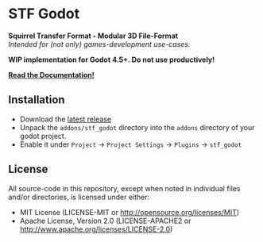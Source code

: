 # STF Godot
**Squirrel Transfer Format - Modular 3D File-Format**\
*Intended for (not only) games-development use-cases.*

**WIP implementation for Godot 4.5+. Do not use productively!**

**[Read the Documentation!](https://docs.stfform.at/)**

## Installation
* Download the [latest release](https://github.com/emperorofmars/stf_godot/releases/latest)
* Unpack the `addons/stf_godot` directory into the `addons` directory of your godot project.
* Enable it under `Project` -> `Project Settings` -> `Plugins` -> `stf_godot`

## License
All source-code in this repository, except when noted in individual files and/or directories, is licensed under either:

* MIT License (LICENSE-MIT or <http://opensource.org/licenses/MIT>)
* Apache License, Version 2.0 (LICENSE-APACHE2 or <http://www.apache.org/licenses/LICENSE-2.0>)
